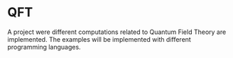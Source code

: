# QFT
A project were different computations related to Quantum Field Theory are implemented.
The examples will be implemented with different programming languages.
